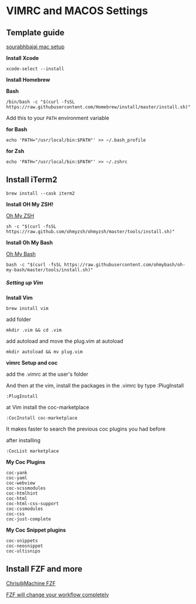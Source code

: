 # VIMRC and MACOS Settings

## Template guide

[sourabhbajaj mac setup](https://sourabhbajaj.com/mac-setup/)

**Install Xcode**
```
xcode-select --install
```

**Install Homebrew**

**Bash**
```
/bin/bash -c "$(curl -fsSL https://raw.githubusercontent.com/Homebrew/install/master/install.sh)"
```

Add this to your `PATH` environment variable

**for Bash**

``` 
echo 'PATH="/usr/local/bin:$PATH"' >> ~/.bash_profile
```

**for Zsh**

```
echo 'PATH="/usr/local/bin:$PATH"' >> ~/.zshrc
```

## Install iTerm2

```
brew install --cask iterm2
```

**Install OH My ZSH!**

[Oh My ZSH](https://ohmyz.sh/)

```
sh -c "$(curl -fsSL https://raw.github.com/ohmyzsh/ohmyzsh/master/tools/install.sh)"
```

**Install Oh My Bash**

[Oh My Bash](https://ohmybash.nntoan.com/)

```
bash -c "$(curl -fsSL https://raw.githubusercontent.com/ohmybash/oh-my-bash/master/tools/install.sh)"
```

##### Setting up Vim

**Install Vim**

```
brew install vim
```

add folder 

```
mkdir .vim && cd .vim
```

add autoload and move the plug.vim at autoload

```
mkdir autoload && mv plug.vim
```

**vimrc Setup and coc**

add the .vimrc at the user's folder

And then at the vim, install the packages in the .vimrc by type :PlugInstall

```
:PlugInstall
```

at Vim install the coc-marketplace

```
:CocInstall coc-marketplace
```

It makes faster to search the previous coc plugins you had before

after installing 
```
:CocList marketplace
```

**My Coc Plugins**

```
coc-yank
coc-yaml
coc-webview
coc-scssmodules
coc-htmlhint
coc-html
coc-html-css-support
coc-cssmodules
coc-css
coc-just-complete
```

**My Coc Snippet plugins**

```
coc-snippets
coc-neosnippet
coc-ultisnips
```

## Install FZF and more

[Chris@Machine FZF](https://www.chrisatmachine.com/Neovim/08-fzf/)

[FZF will change your workflow completely](https://www.youtube.com/watch?v=on1AzaZzQ7k&t=287s)
